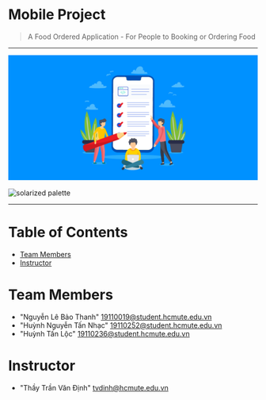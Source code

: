 # Mobile Project
> A Food Ordered Application - For People to Booking or Ordering Food
<hr>

![Alt text](FoodOrderApp/mobile.png?raw=true "Optional Title")

![solarized palette](https://github.com/altercation/solarized/raw/master/img/solarized-palette.png)

<hr>

# Table of Contents
* [Team Members](#team-members)
* [Instructor](#instructor)

# <a name="team-members"></a>Team Members
* "Nguyễn Lê Bảo Thanh" <19110019@student.hcmute.edu.vn>
* "Huỳnh Nguyễn Tấn Nhạc" <19110252@student.hcmute.edu.vn>
* "Huỳnh Tấn Lộc" <19110236@student.hcmute.edu.vn>

# <a name="instructor"></a>Instructor
* "Thầy Trần Văn Định" <tvdinh@hcmute.edu.vn>